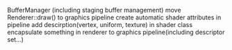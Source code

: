 BufferManager (including staging buffer management)
move Renderer::draw() to graphics pipeline
create automatic shader attributes in pipeline
add descirption(vertex, uniform, texture) in shader class
encapsulate something in renderer to graphics pipeline(including descriptor set...)
